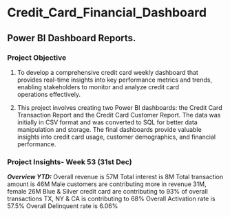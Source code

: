 # Credit_Card_Financial_Dashboard
## Power BI Dashboard Reports.

### Project Objective

1. To develop a comprehensive credit card weekly dashboard that provides real-time insights into key performance metrics and trends, enabling stakeholders to monitor and analyze credit card operations effectively.

2. This project involves creating two Power BI dashboards: the Credit Card Transaction Report and the Credit Card Customer Report. The data was initially in CSV format and was converted to SQL for better data manipulation and storage. The final dashboards provide valuable insights into credit card usage, customer demographics, and financial performance.
   

### Project Insights- Week 53 (31st Dec)

***Overview YTD:***
Overall revenue is 57M
Total interest is 8M
Total transaction amount is 46M
Male customers are contributing more in revenue 31M, female 26M
Blue & Silver credit card are contributing to 93% of overall transactions
TX, NY & CA is contributing to 68%
Overall Activation rate is 57.5%
Overall Delinquent rate is 6.06%

